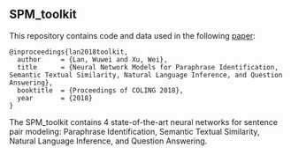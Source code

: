 ## SPM_toolkit
This repository contains code and data used in the following [paper](https://arxiv.org/abs/1805.08297):

	@inproceedings{lan2018toolkit,
	  author     = {Lan, Wuwei and Xu, Wei},
  	  title      = {Neural Network Models for Paraphrase Identification, Semantic Textual Similarity, Natural Language Inference, and Question Answering},
  	  booktitle  = {Proceedings of COLING 2018},
  	  year       = {2018}
  	} 
The SPM_toolkit contains 4 state-of-the-art neural networks for sentence pair modeling: Paraphrase Identification, Semantic Textual Similarity, Natural Language Inference, and Question Answering.
